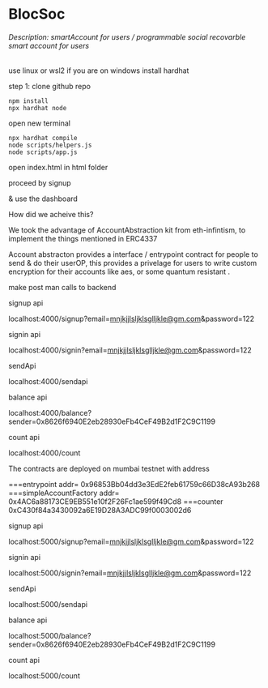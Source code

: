 # BlocSoc

###### Description: smartAccount for users / programmable social recovarble smart account for users

use linux or wsl2 if you are on windows
install hardhat

step 1: clone github repo

```
npm install
npx hardhat node    
```
open new terminal
```
npx hardhat compile
node scripts/helpers.js
node scripts/app.js
```

open index.html in html folder

proceed by signup

& use the dashboard


How did we acheive this?

We took the advantage of AccountAbstraction kit from eth-infintism, to implement the things mentioned in ERC4337

Account abstracton provides a interface / entrypoint contract for people to send & do their userOP, this provides a privelage for users to write custom encryption for their accounts like aes, or some quantum resistant .


make post man calls to backend

signup api

localhost:4000/signup?email=mnjkjjlsljklsglljkle@gm.com&password=122

signin api 

localhost:4000/signin?email=mnjkjjlsljklsglljkle@gm.com&password=122

sendApi

localhost:4000/sendapi

balance api

localhost:4000/balance?sender=0x8626f6940E2eb28930eFb4CeF49B2d1F2C9C1199

count api

localhost:4000/count


The contracts are deployed on mumbai testnet with address

===entrypoint addr= 0x96853Bb04dd3e3EdE2feb61759c66D38cA93b268
===simpleAccountFactory addr= 0x4AC6a88173CE9EB551e10f2F26Fc1ae599f49Cd8
===counter 0xC430f84a3430092a6E19D28A3ADC99f0003002d6

signup api

localhost:5000/signup?email=mnjkjjlsljklsglljkle@gm.com&password=122

signin api 

localhost:5000/signin?email=mnjkjjlsljklsglljkle@gm.com&password=122

sendApi

localhost:5000/sendapi

balance api

localhost:5000/balance?sender=0x8626f6940E2eb28930eFb4CeF49B2d1F2C9C1199

count api

localhost:5000/count
